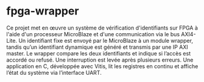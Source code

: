 # fpga-wrapper
Ce projet met en œuvre un système de vérification d'identifiants sur FPGA à l'aide d'un processeur MicroBlaze et d'une communication via le bus AXI4-Lite. Un identifiant fixe est envoyé par le MicroBlaze à un module wrapper, tandis qu’un identifiant dynamique est généré et transmis par une IP AXI master. Le wrapper compare les deux identifiants et indique si l’accès est accordé ou refusé. Une interruption est levée après plusieurs erreurs. Une application en C, développée avec Vitis, lit les registres en continu et affiche l’état du système via l’interface UART.
